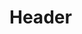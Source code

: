 <!-- TITLE: Anta Grand Prêtre D'Atum -->
<!-- SUBTITLE: Présentation du livre Anta Grand Prêtre D'Atum -->

# Header